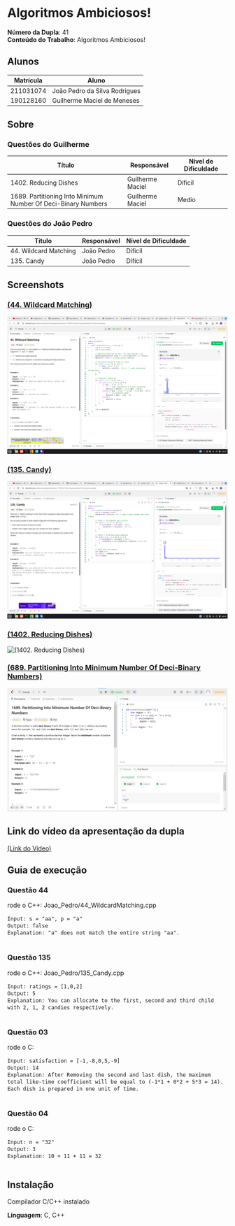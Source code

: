 # Algoritmos Ambiciosos!

**Número da Dupla**: 41<br>
**Conteúdo do Trabalho**: Algoritmos Ambiciosos!<br>

## Alunos
|Matrícula | Aluno |
| -- | -- |
| 211031074 | João Pedro da Silva Rodrigues |
| 190128160 | Guilherme Maciel de Meneses |

## Sobre 
### Questões do Guilherme 
| Título | Responsável | Nível de Dificuldade | 
| -- | -- | -- |
| 1402. Reducing Dishes| Guilherme Maciel | Díficil |
| 1689. Partitioning Into Minimum Number Of Deci-Binary Numbers | Guilherme Maciel | Medio |

### Questões do João Pedro
| Título | Responsável | Nível de Dificuldade | 
| -- | -- | -- |
|44. Wildcard Matching | João Pedro | Díficil |
|135. Candy | João Pedro | Difícil | 


## Screenshots
### [(44. Wildcard Matching)](https://leetcode.com/problems/wildcard-matching/description/?envType=problem-list-v2&envId=greedy)

![(44. Wildcard Matching)](/Imagens/Captura%20de%20tela%20de%202025-10-13%2000-13-37.png)

### [ (135. Candy)](https://leetcode.com/problems/candy/description/?envType=problem-list-v2&envId=greedy)

![ (135. Candy)](/Imagens/Captura%20de%20tela%20de%202025-10-13%2000-14-04.png)


### [(1402. Reducing Dishes)](https://leetcode.com/problems/reducing-dishes/description/?envType=problem-list-v2&envId=greedy)

![(1402. Reducing Dishes)]()

### [(689. Partitioning Into Minimum Number Of Deci-Binary Numbers)](https://leetcode.com/problems/partitioning-into-minimum-number-of-deci-binary-numbers/description/?envType=problem-list-v2&envId=greedy)

![(689. Partitioning Into Minimum Number Of Deci-Binary Numbers)](Imagens/deciBina.png) 


## Link do vídeo da apresentação da dupla 

[(Link do Vídeo)]()


## Guia de execução

### Questão 44

rode o C++: Joao_Pedro/44_WildcardMatching.cpp 

```
Input: s = "aa", p = "a"
Output: false
Explanation: "a" does not match the entire string "aa".


```

### Questão 135

rode o C++: Joao_Pedro/135_Candy.cpp 

```
Input: ratings = [1,0,2]
Output: 5
Explanation: You can allocate to the first, second and third child with 2, 1, 2 candies respectively.


```

### Questão 03

rode o C: 

```
Input: satisfaction = [-1,-8,0,5,-9]
Output: 14
Explanation: After Removing the second and last dish, the maximum total like-time coefficient will be equal to (-1*1 + 0*2 + 5*3 = 14).
Each dish is prepared in one unit of time.


```


### Questão 04

rode o C: 

```
Input: n = "32"
Output: 3
Explanation: 10 + 11 + 11 = 32  


```




## Instalação 
<p>Compilador C/C++ instalado </p>


**Linguagem**: C, C++ <br>
